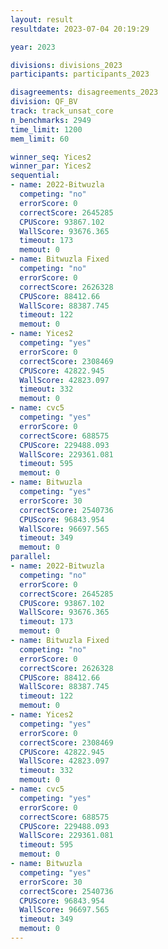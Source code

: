 ```yaml
---
layout: result
resultdate: 2023-07-04 20:19:29

year: 2023

divisions: divisions_2023
participants: participants_2023

disagreements: disagreements_2023
division: QF_BV
track: track_unsat_core
n_benchmarks: 2949
time_limit: 1200
mem_limit: 60

winner_seq: Yices2
winner_par: Yices2
sequential:
- name: 2022-Bitwuzla
  competing: "no"
  errorScore: 0
  correctScore: 2645285
  CPUScore: 93867.102
  WallScore: 93676.365
  timeout: 173
  memout: 0
- name: Bitwuzla Fixed
  competing: "no"
  errorScore: 0
  correctScore: 2626328
  CPUScore: 88412.66
  WallScore: 88387.745
  timeout: 122
  memout: 0
- name: Yices2
  competing: "yes"
  errorScore: 0
  correctScore: 2308469
  CPUScore: 42822.945
  WallScore: 42823.097
  timeout: 332
  memout: 0
- name: cvc5
  competing: "yes"
  errorScore: 0
  correctScore: 688575
  CPUScore: 229488.093
  WallScore: 229361.081
  timeout: 595
  memout: 0
- name: Bitwuzla
  competing: "yes"
  errorScore: 30
  correctScore: 2540736
  CPUScore: 96843.954
  WallScore: 96697.565
  timeout: 349
  memout: 0
parallel:
- name: 2022-Bitwuzla
  competing: "no"
  errorScore: 0
  correctScore: 2645285
  CPUScore: 93867.102
  WallScore: 93676.365
  timeout: 173
  memout: 0
- name: Bitwuzla Fixed
  competing: "no"
  errorScore: 0
  correctScore: 2626328
  CPUScore: 88412.66
  WallScore: 88387.745
  timeout: 122
  memout: 0
- name: Yices2
  competing: "yes"
  errorScore: 0
  correctScore: 2308469
  CPUScore: 42822.945
  WallScore: 42823.097
  timeout: 332
  memout: 0
- name: cvc5
  competing: "yes"
  errorScore: 0
  correctScore: 688575
  CPUScore: 229488.093
  WallScore: 229361.081
  timeout: 595
  memout: 0
- name: Bitwuzla
  competing: "yes"
  errorScore: 30
  correctScore: 2540736
  CPUScore: 96843.954
  WallScore: 96697.565
  timeout: 349
  memout: 0
---
```

